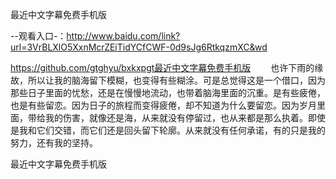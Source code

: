 最近中文字幕免费手机版

--观看入口-：http://www.baidu.com/link?url=3VrBLXlO5XxnMcrZEiTidYCfCWF-0d9sJg6RtkqzmXC&wd

https://github.com/gtghyu/bxkxpgt最近中文字幕免费手机版	　　也许下雨的缘故，所以让我的脑海留下模糊，也变得有些糊涂。可是总觉得这是一个借口，因为那些日子里面的忧愁，还是在慢慢地流动，也带着脑海里面的沉重。是有些疲倦，也是有些留恋。因为日子的旅程而变得疲倦，却不知道为什么要留恋。因为岁月里面，带给我的伤害，就像还是海，从来就没有停留过，也从来都是那么执着。即使是我和它们交错，而它们还是回头留下轮廓。从来就没有任何承诺，有的只是我的努力，还有我的坚持。

最近中文字幕免费手机版
